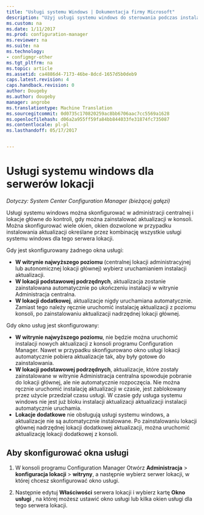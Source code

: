 ```yaml
---
title: "Usługi systemu Windows | Dokumentacja firmy Microsoft"
description: "Użyj usługi systemu windows do sterowania podczas instalacji aktualizacji w lokacji programu System Center Configuration Manager."
ms.custom: na
ms.date: 1/11/2017
ms.prod: configuration-manager
ms.reviewer: na
ms.suite: na
ms.technology:
- configmgr-other
ms.tgt_pltfrm: na
ms.topic: article
ms.assetid: ca4886d4-7173-46be-8dcd-1657d5b0deb9
caps.latest.revision: 4
caps.handback.revision: 0
author: Dougeby
ms.author: dougeby
manager: angrobe
ms.translationtype: Machine Translation
ms.sourcegitcommit: 0d0735c170820259ac8bb6706aac7cc5569a1628
ms.openlocfilehash: d06a2a955ff59fa84bb844033fe31874fc735087
ms.contentlocale: pl-pl
ms.lasthandoff: 05/17/2017


---
```

#  <a name="service-windows-for-site-servers"></a>Usługi systemu windows dla serwerów lokacji

*Dotyczy: System Center Configuration Manager (bieżącej gałęzi)*

Usługi systemu windows można skonfigurować w administracji centralnej i lokacje główne do kontroli, gdy można zainstalować aktualizacji w konsoli.  Można skonfigurować wiele okien, okien dozwolone w przypadku instalowania aktualizacji określane przez kombinację wszystkie usługi systemu windows dla tego serwera lokacji.

Gdy jest skonfigurowany żadnego okna usługi:
- **W witrynie najwyższego poziomu** (centralnej lokacji administracyjnej lub autonomicznej lokacji głównej) wybierz uruchamianiem instalacji aktualizacji.
- **W lokacji podstawowej podrzędnych**, aktualizacja zostanie zainstalowana automatycznie po ukończeniu instalacji w witrynie Administracja centralna.
- **W lokacji dodatkowej**, aktualizacje nigdy uruchamiana automatycznie. Zamiast tego należy ręcznie uruchomić instalację aktualizacji z poziomu konsoli, po zainstalowaniu aktualizacji nadrzędnej lokacji głównej.

Gdy okno usług jest skonfigurowany:
- **W witrynie najwyższego poziomu**, nie będzie można uruchomić instalacji nowych aktualizacji z konsoli programu Configuration Manager. Nawet w przypadku skonfigurowano okno usługi lokacji automatycznie pobiera aktualizacje tak, aby były gotowe do zainstalowania.  
- **W lokacji podstawowej podrzędnych**, aktualizacje, które zostały zainstalowane w witrynie Administracja centralna spowoduje pobranie do lokacji głównej, ale nie automatycznie rozpoczęcia. Nie można ręcznie uruchomić instalację aktualizacji w czasie, jest zablokowany przez użycie przedział czasu usługi. W czasie gdy usługa systemu windows nie jest już bloku instalacji aktualizacji aktualizacji instalacji automatycznie uruchamia.
- **Lokacje dodatkowe** nie obsługują usługi systemu windows, a aktualizacje nie są automatycznie instalowane. Po zainstalowaniu lokacji głównej nadrzędnej lokacji dodatkowej aktualizacji, można uruchomić aktualizację lokacji dodatkowej z konsoli.

## <a name="to-configure-a-service-window"></a>Aby skonfigurować okna usługi

1.  W konsoli programu Configuration Manager Otwórz **Administracja** > **konfiguracja lokacji** > **witryny**, a następnie wybierz serwer lokacji, w której chcesz skonfigurować okno usługi.  

2.  Następnie edytuj **Właściwości** serwera lokacji i wybierz kartę **Okno usługi** , na której możesz ustawić okno usługi lub kilka okien usługi dla tego serwera lokacji.  

